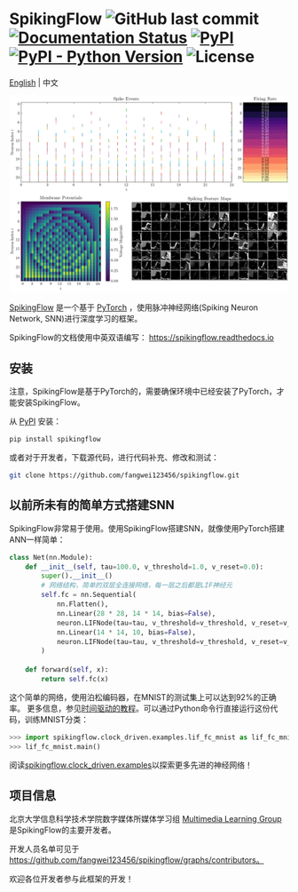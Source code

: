 # SpikingFlow ![GitHub last commit](https://img.shields.io/github/last-commit/fangwei123456/spikingflow) [![Documentation Status](https://readthedocs.org/projects/spikingflow/badge/?version=latest)](https://spikingflow.readthedocs.io/zh_CN/latest) [![PyPI](https://img.shields.io/pypi/v/spikingflow)](https://pypi.org/project/spikingflow) [![PyPI - Python Version](https://img.shields.io/pypi/pyversions/spikingflow)](https://pypi.org/project/spikingflow) ![License](https://img.shields.io/github/license/fangwei123456/spikingflow)

[English](https://github.com/fangwei123456/spikingflow/blob/master/README.md) | 中文

![demo](demo.png)

[SpikingFlow](https://github.com/fangwei123456/spikingflow) 是一个基于 [PyTorch](https://pytorch.org/) ，使用脉冲神经网络(Spiking Neuron Network, SNN)进行深度学习的框架。

SpikingFlow的文档使用中英双语编写： https://spikingflow.readthedocs.io

## 安装

注意，SpikingFlow是基于PyTorch的，需要确保环境中已经安装了PyTorch，才能安装SpikingFlow。

从 [PyPI](https://pypi.org/project/spikingflow/) 安装：

```bash
pip install spikingflow
```

或者对于开发者，下载源代码，进行代码补充、修改和测试：

```bash
git clone https://github.com/fangwei123456/spikingflow.git
```

## 以前所未有的简单方式搭建SNN

SpikingFlow非常易于使用。使用SpikingFlow搭建SNN，就像使用PyTorch搭建ANN一样简单：

```python
class Net(nn.Module):
    def __init__(self, tau=100.0, v_threshold=1.0, v_reset=0.0):
        super().__init__()
        # 网络结构，简单的双层全连接网络，每一层之后都是LIF神经元
        self.fc = nn.Sequential(
            nn.Flatten(),
            nn.Linear(28 * 28, 14 * 14, bias=False),
            neuron.LIFNode(tau=tau, v_threshold=v_threshold, v_reset=v_reset),
            nn.Linear(14 * 14, 10, bias=False),
            neuron.LIFNode(tau=tau, v_threshold=v_threshold, v_reset=v_reset)
        )

    def forward(self, x):
        return self.fc(x)
```

这个简单的网络，使用泊松编码器，在MNIST的测试集上可以达到92%的正确率。 更多信息，参见[时间驱动的教程](https://spikingflow.readthedocs.io/zh_CN/latest/tutorial.clock_driven.html)。可以通过Python命令行直接运行这份代码，训练MNIST分类：

```python
>>> import spikingflow.clock_driven.examples.lif_fc_mnist as lif_fc_mnist
>>> lif_fc_mnist.main()
```

阅读[spikingflow.clock_driven.examples](https://spikingflow.readthedocs.io/zh_CN/latest/spikingflow.clock_driven.examples.html)以探索更多先进的神经网络！

## 项目信息

北京大学信息科学技术学院数字媒体所媒体学习组 [Multimedia Learning Group](https://pkuml.org/) 是SpikingFlow的主要开发者。

开发人员名单可见于 https://github.com/fangwei123456/spikingflow/graphs/contributors。

欢迎各位开发者参与此框架的开发！
